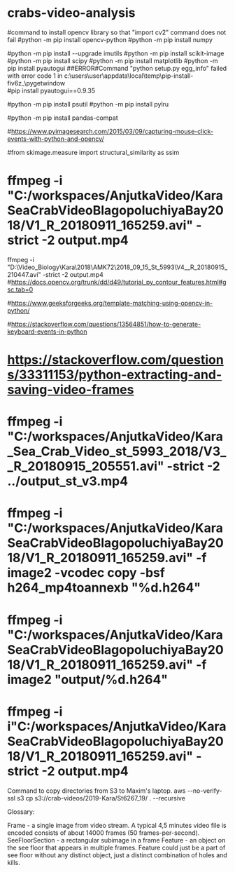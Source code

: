 # crabs-video-analysis

#command to install opencv library so that "import cv2" command does not fail
#python -m pip install opencv-python
#python -m pip install numpy

#python -m pip install --upgrade imutils
#python -m pip install scikit-image
#python -m pip install scipy
#python -m pip install matplotlib
#python -m pip install pyautogui ##ERROR#Command "python setup.py egg_info" failed with error code 1 in c:\users\user\appdata\local\temp\pip-install-fiv6z_\pygetwindow\
#pip install pyautogui==0.9.35

#python -m pip install psutil
#python -m pip install pylru

#python -m pip install pandas-compat

#https://www.pyimagesearch.com/2015/03/09/capturing-mouse-click-events-with-python-and-opencv/

#from skimage.measure import structural_similarity as ssim

# ffmpeg -i "C:/workspaces/AnjutkaVideo/KaraSeaCrabVideoBlagopoluchiyaBay2018/V1_R_20180911_165259.avi" -strict -2 output.mp4

ffmpeg -i "D:\Video_Biology\Kara\2018\AMK72\2018_09_15_St_5993\V4__R_20180915_210447.avi" -strict -2 output.mp4
#https://docs.opencv.org/trunk/dd/d49/tutorial_py_contour_features.html#gsc.tab=0

#https://www.geeksforgeeks.org/template-matching-using-opencv-in-python/


#https://stackoverflow.com/questions/13564851/how-to-generate-keyboard-events-in-python


# https://stackoverflow.com/questions/33311153/python-extracting-and-saving-video-frames

# ffmpeg -i "C:/workspaces/AnjutkaVideo/Kara_Sea_Crab_Video_st_5993_2018/V3__R_20180915_205551.avi" -strict -2 ../output_st_v3.mp4
# ffmpeg -i "C:/workspaces/AnjutkaVideo/KaraSeaCrabVideoBlagopoluchiyaBay2018/V1_R_20180911_165259.avi" -f image2 -vcodec copy -bsf h264_mp4toannexb "%d.h264"
# ffmpeg -i "C:/workspaces/AnjutkaVideo/KaraSeaCrabVideoBlagopoluchiyaBay2018/V1_R_20180911_165259.avi" -f image2 "output/%d.h264"
# ffmpeg -i i"C:/workspaces/AnjutkaVideo/KaraSeaCrabVideoBlagopoluchiyaBay2018/V1_R_20180911_165259.avi" -strict -2 output.mp4

Command to copy directories from S3 to Maxim's laptop.
aws --no-verify-ssl s3 cp s3://crab-videos/2019-Kara/St6267_19/ . --recursive

Glossary:

Frame - a single image from video stream. A typical 4,5 minutes video file is encoded consists of about 14000 frames (50 frames-per-second). 
SeeFloorSection - a rectangular subimage in a frame
Feature - an object on the see floor that appears in multiple frames. Feature could just be a part of see floor without any distinct object, just a distinct combination of holes and kills.
 